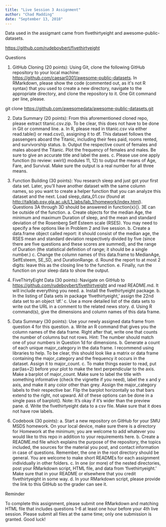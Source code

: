 ```yaml
---
title: "Live Session 3 Assignment"
author: "Chad Madding"
date: "September 13, 2018"
---
```

Data used in the assigmant came from fivethirtyeight and awesome-public-datasets.

https://github.com/rudeboybert/fivethirtyeight

Questions
1.	 GitHub Cloning (20 points): Using Git, clone the following GitHub repository to your local machine: https://github.com/caesar0301/awesome-public-datasets.  In RMarkdown, please show the code (commented out, as it's not R syntax) that you used to create a new directory, navigate to the appropriate directory, and clone the repository to it.  One Git command per line, please.

   git clone https://github.com/awesomedata/awesome-public-datasets.git

2.	Data Summary (20 points): From this aforementioned cloned repo, please extract titanic.csv.zip.  To be clear, this  does not have to be done in Git or command line.
   a. In R, please read in titanic.csv via either read.table() or read.csv(), assigning it to df.  This dataset follows the passengers aboard the Titanic, including their fees paid, rooms rented, and survivorship status.
   b. Output the respective count of females and males aboard the Titanic. Plot the frequency of females and males.  Be sure to give an accurate title and label the axes.
   c. Please use one apply function (to review: swirl() modules 11, 12) to output the means of Age, Fare, and Survival. Make sure the output is a real number for all three means.
   
3. Function Building (30 points): You research sleep and just got your first data set.  Later, you’ll have another dataset with the same column names, so you want to create a helper function that you can analyze this dataset and the next. Load sleep_data_01.csv (found at http://talklab.psy.gla.ac.uk/L1_labs/lab_1/homework/index.html). Questions 3A through 3D should be answered in function(x){}.  3E can be outside of the function. 
  a. Create objects for the median Age, the minimum and maximum Duration of sleep, and the mean and standard deviation of the Rosenberg Self Esteem scale (RSES).  You may need to specify a few options like in Problem 2 and live session.
  b. Create a data.frame object called report: it should consist of the median age, the RSES mean and standard deviation respectively divided by five (since there are five questions and these scores are summed), and the range of Duration (the statistical definition of range; it should be a single number.)
  c. Change the column names of this data.frame to MedianAge, SelfEsteem, SE_SD, and DurationRange.
  d. Round the report to at most 2 digits: leave this as the closing line to the function.
  e. Finally, run the function on your sleep data to show the output.
  
4. FiveThirtyEight Data (30 points): Navigate on GitHub to https://github.com/rudeboybert/fivethirtyeight and read README.md. It will include everything you need. 
  a. Install the fivethirtyeight package.
  b. In the listing of Data sets in package ‘fivethirtyeight,’ assign the 22nd data set to an object ‘df.’
  c. Use a more detailed list of the data sets to write out the URL in a comment to the related news story.
  d. Using R command(s), give the dimensions and column names of this data frame.
  
5. Data Summary (30 points): Use your newly assigned data frame from question 4 for this question. 
  a. Write an R command that gives you the column names of the data frame.  Right after that, write one that counts the number of columns but not rows.  Hint: The number should match one of your numbers in Question 1d for dimensions.
  b. Generate a count of each unique major_category in the data frame.  I recommend using libraries to help.  To be clear, this should look like a matrix or data frame containing the major_category and the frequency it occurs in the dataset. Assign it to major_count.
  c. To make things easier to read, put par(las=2) before your plot to make the text perpendicular to the axis. Make a barplot of major_count. Make sure to label the title with something informative (check the vignette if you need), label the x and y axis, and make it any color other than grey.  Assign the major_category labels to their respective bar. Flip the barplot horizontally so that bars extend to the right, not upward. All of these options can be done in a single pass of barplot(). Note: It’s okay if it’s wider than the preview pane.
  d. Write the fivethirtyeight data to a csv file.  Make sure that it does not have row labels.
  
6. Codebook (30 points): 
  a. Start a new repository on GitHub for your SMU MSDS homework.  On your local device, make sure there is a directory for Homework at the minimum; you are welcome to add whatever you would like to this repo in addition to your requirements here.
  b. Create a README.md file which explains the purpose of the repository, the topics included, the sources for the material you post, and contact information in case of questions. Remember, the one in the root directory should be general.  You are welcome to make short READMEs for each assignment individually in other folders.
  c. In one (or more) of the nested directories, post your RMarkdown script, HTML file, and data from ‘fivethirtyeight.’  Make sure that in your README or elsewhere that you credit fivethirtyeight in some way.
  d. In your RMarkdown script, please provide the link to this GitHub so the grader can see it.

Reminder

To complete this assignment, please submit one RMarkdown and matching HTML file that includes questions 1-6 at least one hour before your 4th live session.  Please submit all files at the same time; only one submission is granted. 
Good luck!
